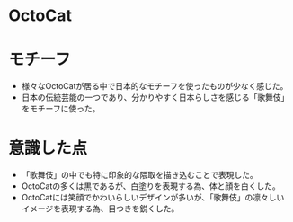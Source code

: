 # OctoCat

# モチーフ
* 様々なOctoCatが居る中で日本的なモチーフを使ったものが少なく感じた。
* 日本の伝統芸能の一つであり、分かりやすく日本らしさを感じる「歌舞伎」をモチーフに使った。

# 意識した点
* 「歌舞伎」の中でも特に印象的な隈取を描き込むことで表現した。
* OctoCatの多くは黒であるが、白塗りを表現する為、体と顔を白くした。
* OctoCatには笑顔でかわいらしいデザインが多いが、「歌舞伎」の凛々しいイメージを表現する為、目つきを鋭くした。
